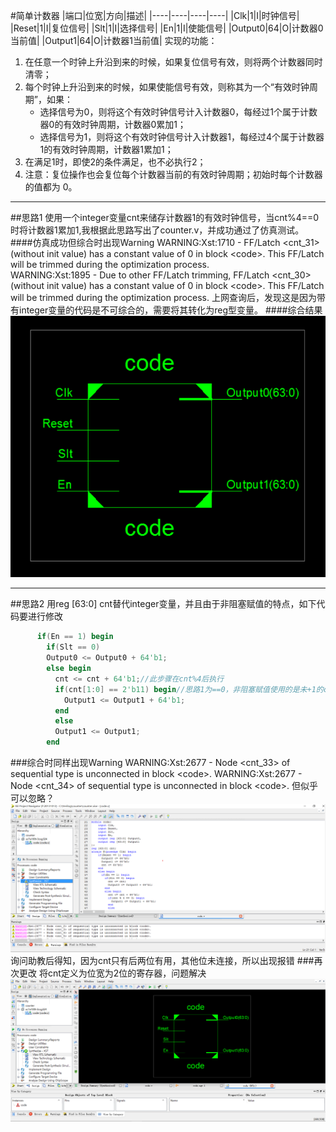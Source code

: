 #简单计数器
|端口|位宽|方向|描述|
|----|----|----|----|
|Clk|1|I|时钟信号|
|Reset|1|I|复位信号|
|Slt|1|I|选择信号|
|En|1|I|使能信号|
|Output0|64|O|计数器0当前值|
|Output1|64|O|计数器1当前值|
实现的功能：
1. 在任意一个时钟上升沿到来的时候，如果复位信号有效，则将两个计数器同时清零；
2. 每个时钟上升沿到来的时候，如果使能信号有效，则称其为一个“有效时钟周期”，如果：
   - 选择信号为0，则将这个有效时钟信号计入计数器0，每经过1个属于计数器0的有效时钟周期，计数器0累加1；
   - 选择信号为1，则将这个有效时钟信号计入计数器1，每经过4个属于计数器1的有效时钟周期，计数器1累加1；
3. 在满足1时，即使2的条件满足，也不必执行2；
4. 注意：复位操作也会复位每个计数器当前的有效时钟周期；初始时每个计数器的值都为 0。
******
##思路1
使用一个integer变量cnt来储存计数器1的有效时钟信号，当cnt%4==0时将计数器1累加1,我根据此思路写出了counter.v，并成功通过了仿真测试。
####仿真成功但综合时出现Warning
WARNING:Xst:1710 - FF/Latch <cnt_31> (without init value) has a constant value of 0 in block \<code>. This FF/Latch will be trimmed during the optimization process.  
WARNING:Xst:1895 - Due to other FF/Latch trimming, FF/Latch \<cnt_30> (without init value) has a constant value of 0 in block \<code>. This FF/Latch will be trimmed during the optimization process.
上网查询后，发现这是因为带有integer变量的代码是不可综合的，需要将其转化为reg型变量。
####综合结果
![图 1](images/0515b40becd72f1af2bb0522e76793d4d69b4f858f5f155f48e6019a86d8a959.png)  
****
##思路2
用reg [63:0] cnt替代integer变量，并且由于非阻塞赋值的特点，如下代码要进行修改
```Verilog
      if(En == 1) begin
        if(Slt == 0)
        Output0 <= Output0 + 64'b1;
        else begin
          cnt <= cnt + 64'b1;//此步骤在cnt%4后执行
          if(cnt[1:0] == 2'b11) begin//思路1为==0，非阻塞赋值使用的是未+1的cnt
            Output1 <= Output1 + 64'b1;
          end          
          else
          Output1 <= Output1;
        end
```
###综合时同样出现Warning
WARNING:Xst:2677 - Node \<cnt_33> of sequential type is unconnected in block \<code>.
WARNING:Xst:2677 - Node \<cnt_34> of sequential type is unconnected in block \<code>.
但似乎可以忽略？
![图 2](images/bb8ebf599389208798b429743f1456e72e73b5d027be960c9a83a48b9bea579d.png)  
询问助教后得知，因为cnt只有后两位有用，其他位未连接，所以出现报错
###再次更改
将cnt定义为位宽为2位的寄存器，问题解决
![图 1](images/bf2c64a1430cb480b6ad56f29d00f98437e53bcca7a5e0d94a43ab25fa88286e.png)  
